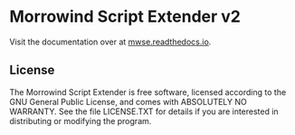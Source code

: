 # Morrowind Script Extender v2

Visit the documentation over at [mwse.readthedocs.io](https://mwse.readthedocs.io/en/latest/).

## License
The Morrowind Script Extender is free software, licensed according to the GNU General Public License, and comes with ABSOLUTELY NO WARRANTY. See the file LICENSE.TXT for details if you are interested in distributing or modifying the program.
